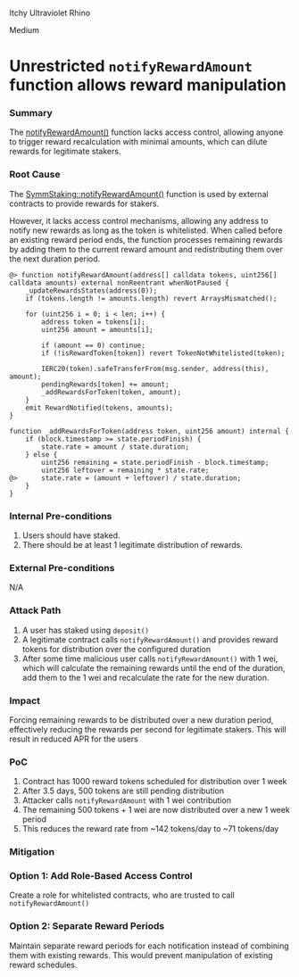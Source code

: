 Itchy Ultraviolet Rhino

Medium

# Unrestricted `notifyRewardAmount` function allows reward manipulation

### Summary

The [notifyRewardAmount()](https://github.com/SYMM-IO/token/blob/1d014156b1d9f0ab3259026127b9220eb2da3292/contracts/staking/SymmStaking.sol#L275-L292) function lacks access control, allowing anyone to trigger reward recalculation with minimal amounts, which can dilute rewards for legitimate stakers.

### Root Cause

The [SymmStaking::notifyRewardAmount()](https://github.com/SYMM-IO/token/blob/1d014156b1d9f0ab3259026127b9220eb2da3292/contracts/staking/SymmStaking.sol#L275-L292) function is used by external contracts to provide rewards for stakers. 

However, it lacks access control mechanisms, allowing any address to notify new rewards as long as the token is whitelisted. When called before an existing reward period ends, the function processes remaining rewards by adding them to the current reward amount and redistributing them over the next duration period.

```solidity
@> function notifyRewardAmount(address[] calldata tokens, uint256[] calldata amounts) external nonReentrant whenNotPaused {
    _updateRewardsStates(address(0));
    if (tokens.length != amounts.length) revert ArraysMismatched();

    for (uint256 i = 0; i < len; i++) {
        address token = tokens[i];
        uint256 amount = amounts[i];
        
        if (amount == 0) continue;
        if (!isRewardToken[token]) revert TokenNotWhitelisted(token);

        IERC20(token).safeTransferFrom(msg.sender, address(this), amount);
        pendingRewards[token] += amount;
        _addRewardsForToken(token, amount);
    }
    emit RewardNotified(tokens, amounts);
}
```

```solidity
function _addRewardsForToken(address token, uint256 amount) internal {
    if (block.timestamp >= state.periodFinish) {
        state.rate = amount / state.duration;
    } else {
        uint256 remaining = state.periodFinish - block.timestamp;
        uint256 leftover = remaining * state.rate;
@>      state.rate = (amount + leftover) / state.duration;
    }
}
```

### Internal Pre-conditions

1. Users should have staked.
2. There should be at least 1 legitimate distribution of rewards.

### External Pre-conditions

N/A

### Attack Path

1. A user has staked using `deposit()`
2. A legitimate contract calls `notifyRewardAmount()` and provides reward tokens for distribution over the configured duration
3. After some time malicious user calls `notifyRewardAmount()` with 1 wei, which will calculate the remaining rewards until the end of the duration, add them to the 1 wei and recalculate the rate for the new duration.

### Impact

Forcing remaining rewards to be distributed over a new duration period, effectively reducing the rewards per second for legitimate stakers. This will result in reduced APR for the users

### PoC

1. Contract has 1000 reward tokens scheduled for distribution over 1 week
2. After 3.5 days, 500 tokens are still pending distribution
3. Attacker calls `notifyRewardAmount` with 1 wei contribution
4. The remaining 500 tokens + 1 wei are now distributed over a new 1 week period
5. This reduces the reward rate from ~142 tokens/day to ~71 tokens/day

### Mitigation

### Option 1: Add Role-Based Access Control
Create a role for whitelisted contracts, who are trusted to call `notifyRewardAmount()`

### Option 2: Separate Reward Periods
Maintain separate reward periods for each notification instead of combining them with existing rewards. This would prevent manipulation of existing reward schedules.